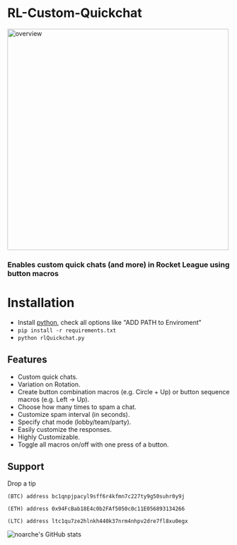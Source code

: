 # RL-Custom-Quickchat

<a>
  <img src='https://i.imgur.com/eOYr5wB.gif' alt="overview" width="500"/>
</a>


### Enables custom quick chats (and more) in Rocket League using button macros


# Installation

- Install [python](https://www.python.org/downloads/), check all options like "ADD PATH to Enviroment"
- `pip install -r requirements.txt`
- `python rlQuickchat.py`



## Features

- Custom quick chats.
- Variation on Rotation. 
- Create button combination macros (e.g. Circle + Up) or button sequence macros (e.g. Left → Up).
- Choose how many times to spam a chat.
- Customize spam interval (in seconds).
- Specify chat mode (lobby/team/party).
- Easily customize the responses. 
- Highly Customizable.
- Toggle all macros on/off with one press of a button.


## Support

Drop a tip

    (BTC) address bc1qnpjpacyl9sff6r4kfmn7c227ty9g50suhr0y9j
    
    (ETH) address 0x94FcBab18E4c0b2FAf5050c0c11E056893134266
    
    (LTC) address ltc1qu7ze2hlnkh440k37nrm4nhpv2dre7fl8xu0egx

![noarche's GitHub stats](https://github-readme-stats.vercel.app/api?username=noarche&show_icons=true&theme=transparent)
